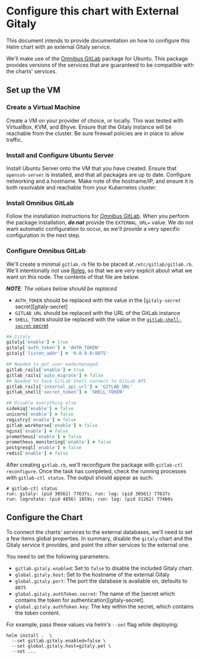 # Configure this chart with External Gitaly

This document intends to provide documentation on how to configure this Helm chart with an external Gitaly service.

We'll make use of the [Omnibus GitLab][] package for Ubuntu. This package provides versions of the services that are guaranteed to be compatible with the charts' services.

## Set up the VM

### Create a Virtual Machine
Create a VM on your provider of choice, or locally. This was tested with VirtualBox, KVM, and Bhyve. Ensure that the Gitaly instance will be reachable from the cluster. Be sure firewall policies are in place to allow traffic.

### Install and Configure Ubuntu Server

Install Ubuntu Server onto the VM that you have created. Ensure that `openssh-server` is installed, and that all packages are up to date. Configure networking and a hostname. Make note of the hostname/IP, and ensure it is both resolvable and reachable from your Kubernetes cluster.

### Install Omnibus GitLab

Follow the installation instructions for [Omnibus GitLab][]. When you perform the package installation, **_do not_** provide the `EXTERNAL_URL=` value. We do not want automatic configuration to occur, as we'll provide a very specific configuration in the next step.

### Configure Omnibus GitLab

We'll create a minimal `gitlab.rb` file to be placed at `/etc/gitlab/gitlab.rb`. We'll intentionally _not_ use [Roles](https://docs.gitlab.com/omnibus/roles/README.html), so that we are _very_ explicit about what we want on this node. The contents of that file are below.

_**NOTE**: The values below should be replaced_
- `AUTH_TOKEN` should be replaced with the value in the [`gitaly-secret` secret][gitaly-secret]
- `GITLAB_URL` should be replaced with the URL of the GitLab instance
- `SHELL_TOKEN` should be replaced with the value in the [`gitlab-shell-secret` secret](../../installation/secrets.md#gitlab-shell-secret)

```Ruby
## Gitaly
gitaly['enable'] = true
gitaly['auth_token'] = 'AUTH_TOKEN'
gitaly['listen_addr'] = '0.0.0.0:8075'

## Needed to get user made/managed
gitlab_rails['enable'] = true
gitlab_rails['auto_migrate'] = false
## Needed to have GitLab Shell connect to GitLab API
gitlab_rails['internal_api_url'] = 'GITLAB_URL'
gitlab_shell['secret_token'] = 'SHELL_TOKEN'

## Disable everything else
sidekiq['enable'] = false
unicorn['enable'] = false
registry['enable'] = false
gitlab_workhorse['enable'] = false
nginx['enable'] = false
prometheus['enable'] = false
prometheus_monitoring['enable'] = false
postgresql['enable'] = false
redis['enable'] = false
```

After creating `gitlab.rb`, we'll reconfigure the package with `gitlab-ctl reconfigure`. Once the task has completed, check the running processes with `gitlab-ctl status`. The output should appear as such:
```
# gitlab-ctl status
run: gitaly: (pid 30562) 77637s; run: log: (pid 30561) 77637s
run: logrotate: (pid 4856) 1859s; run: log: (pid 31262) 77460s
```

## Configure the Chart

To connect the charts' services to the external databases, we'll need to set a few items global properties. In summary, disable the `gitaly` chart and the Gitaly service it provides, and point the other services to the external one.

You need to set the following parameters:
* `gitlab.gitaly.enabled`: Set to `false` to disable the included Gitaly chart.
* `global.gitaly.host`: Set to the hostname of the external Gitaly
* `global.gitaly.port`: The port the database is available on, defaults to `8075`
* `global.gitaly.authToken.secret`: The name of the [secret which contains the token for authentication][gitaly-secret].
* `global.gitaly.authToken.key`: The key within the secret, which contains the token content.

For example, pass these values via helm's `--set` flag while deploying:

```
helm install .  \
  --set gitlab.gitaly.enabled=false \
  --set global.gitaly.host=gitaly.pet \
  --set ...
```

[Omnibus GitLab]: https://about.gitlab.com/installation/#ubuntu
[gitaly secret]: ../../installation/secrets.md#gitaly-secret
